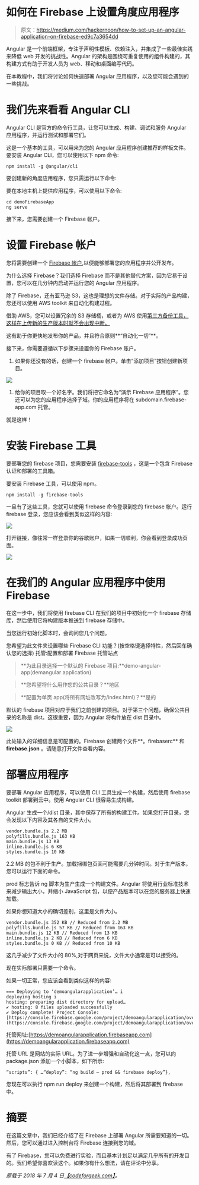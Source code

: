 # 如何在 Firebase 上设置角度应用程序

> 原文：<https://medium.com/hackernoon/how-to-set-up-an-angular-application-on-firebase-ed9c7a3654dd>

Angular 是一个前端框架，专注于声明性模板、依赖注入，并集成了一些最佳实践来降低 web 开发的挑战性。Angular 的架构是围绕可重复使用的组件构建的，其构建方式有助于开发人员为 web、移动和桌面编写代码。

在本教程中，我们将讨论如何快速部署 Angular 应用程序，以及您可能会遇到的一些挑战。

# 我们先来看看 Angular CLI

Angular CLI 是官方的命令行工具，让您可以生成、构建、调试和服务 Angular 应用程序，并运行测试和部署它们。

这是一个基本的工具，可以用来为您的 Angular 应用程序创建推荐的样板文件。要安装 Angular CLI，您可以使用以下 npm 命令:

```
npm install -g @angular/cli
```

要创建新的角度应用程序，您只需运行以下命令:

要在本地主机上提供应用程序，可以使用以下命令:

```
cd demoFirebaseApp
ng serve
```

接下来，您需要创建一个 Firebase 帐户。

# 设置 Firebase 帐户

您将需要创建一个 [Firebase 帐户](http://firebase.google.com/),以便能够部署您的应用程序并公开发布。

为什么选择 Firebase？我们选择 Firebase 而不是其他替代方案，因为它易于设置，您可以在几分钟内启动并运行您的 Angular 应用程序。

除了 Firebase，还有亚马逊 S3，这也是理想的文件存储。对于实际的产品构建，您还可以使用 AWS toolkit 来自动化构建过程。

借助 AWS，您可以设置冗余的 S3 存储桶，或者为 AWS 使用[第三方备份工具，这样在上传新的生产版本时就不会出现中断。](https://n2ws.com/product/aws-backup)

这有助于你更快地发布你的产品，并且符合原则**“自动化一切”**。

接下来，你需要遵循以下步骤来设置你的 Firebase 账户。

1.  如果你还没有的话，创建一个 firebase 帐户。单击“添加项目”按钮创建新项目。

![](img/8f3613be2c47aba105bc4b55e1dfd259.png)

1.  给你的项目取一个好名字。我们将把它命名为“演示 Firebase 应用程序”。您还可以为您的应用程序选择子域。你的应用程序将在 subdomain.firebase-app.com 托管。

就是这样！

# 安装 Firebase 工具

要部署您的 firebase 项目，您需要安装 [firebase-tools](https://github.com/firebase/firebase-tools) ，这是一个包含 Firebase 认证和部署的工具箱。

要安装 Firebase 工具，可以使用 npm。

```
npm install -g firebase-tools
```

一旦有了这些工具，您就可以使用 firebase 命令登录到您的 firebase 帐户。运行 firebase 登录，您应该会看到类似这样的内容:

![](img/fa178369656aadbfbad3dc7f48dc116b.png)

打开链接，像往常一样登录你的谷歌账户，如果一切顺利，你会看到登录成功页面。

![](img/f15dc4ccc3622d91f695963e4c87101b.png)

# 在我们的 Angular 应用程序中使用 Firebase

在这一步中，我们将使用 firebase CLI 在我们的项目中初始化一个 firebase 存储库，然后使用它将构建版本推送到 firebase 存储中。

当您运行初始化脚本时，会询问您几个问题。

您希望为此文件夹设置哪些 Firebase CLI 功能？(按空格键选择特性，然后回车确认您的选择)
托管:配置和部署 Firebase 托管站点

>**为此目录选择一个默认的 Firebase 项目:**demo-angular-app(demangular application)

>**您希望将什么用作您的公共目录？**地区

>**配置为单页 app(将所有网址改写为/index.html)？**是的

默认的 firebase 项目对应于我们之前创建的项目。对于第三个问题，确保公共目录的名称是 dist。这很重要，因为 Angular 将构件放在 dist 目录中。

![](img/cc408d8f0d71f01561e76b7fdaf62a19.png)

此处输入的详细信息是可配置的。Firebase 创建两个文件**。firebaserc** 和 **firebase.json** 。请随意打开文件查看内容。

# 部署应用程序

要部署 Angular 应用程序，可以使用 CLI 工具生成一个构建，然后使用 firebase toolkit 部署到云中。使用 Angular CLI 很容易生成构建。

Angular 生成一个/dist 目录，其中保存了所有的构建工件。如果您打开目录，您会发现以下内容及其各自的文件大小。

```
vendor.bundle.js 2.2 MB 
polyfills.bundle.js 163 KB 
main.bundle.js 13 KB 
inline.bundle.js 6 KB
styles.bundle.js 10 KB
```

2.2 MB 的包不利于生产。加载捆绑包页面可能需要几分钟时间。对于生产版本，您可以运行下面的命令。

prod 标志告诉 ng 脚本为生产生成一个构建文件。Angular 将使用行业标准技术来减少输出大小，并缩小 JavaScript 包，以便产品版本可以在您的服务器上快速加载。

如果你想知道大小的确切差别，这里是文件大小。

```
vendor.bundle.js 352 KB // Reduced from 2.2 MB 
polyfills.bundle.js 57 KB // Reduced from 163 KB 
main.bundle.js 12 KB // Reduced from 13 KB 
inline.bundle.js 2 KB // Reduced from 6 KB
styles.bundle.js 0 KB // Reduced from 10 KB
```

这几乎减少了文件大小的 80%,对于网页来说，文件大小通常是可以接受的。

现在实际部署只需要一个命令。

如果一切正常，您应该会看到类似这样的内容:

```
=== Deploying to ‘demoangularapplication’… i 
deploying hosting i 
hosting: preparing dist directory for upload… 
✔ hosting: 8 files uploaded successfully 
✔ Deploy complete! Project Console: [https://console.firebase.google.com/project/demoangularapplication/overview](https://console.firebase.google.com/project/demoangularapplication/overview)
```

托管网址:[https://demoangularapplication.firebaseapp.com](https://demoangularapplication.firebaseapp.com)

托管 URL 是网站的实际 URL。为了进一步增强和自动化这一点，您可以向 package.json 添加一个小脚本，如下所示:

```
“scripts”: { …“deploy”: “ng build — prod && firebase deploy”},
```

您现在可以执行 npm run deploy 来创建一个构建，然后将其部署到 firebase 中。

# 摘要

在这篇文章中，我们已经介绍了在 Firebase 上部署 Angular 所需要知道的一切。然后，您可以通过进入控制台将 Firebase 连接到您的域。

有了 Firebase，您可以免费进行实验，而且基本计划足以满足几乎所有的开发目的。我们希望你喜欢读这个。如果你有什么想法，请在评论中分享。

*原载于 2018 年 7 月 4 日*[*【codeforgeek.com】*](https://codeforgeek.com/2018/07/how-to-set-up-an-angular-application-on-firebase/)*。*